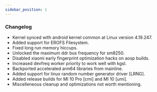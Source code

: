 ```yaml
---
sidebar_position: 1
---
```


### Changelog

- Kernel synced with android kernel common at Linux version 4.19.247.
- Added support for EROFS Filesystem.
- Fixed long run memory hiccups.
- Unlocked the maximum ddr bus frequency for sm8250.
- Disabled xiaomi early fingerprint optimization hacks on aosp builds.
- Increased devfreq worker priority to work well with kgsl.
- Backported accelerated arm64 libraries from mainline.
- Added support for linux random number generator driver [LRNG].
- Added release builds for MI 10 Pro [cmi] and MI 10 [umi].
- Miscelleneous cleanup and optimizations not worth mentioning.
